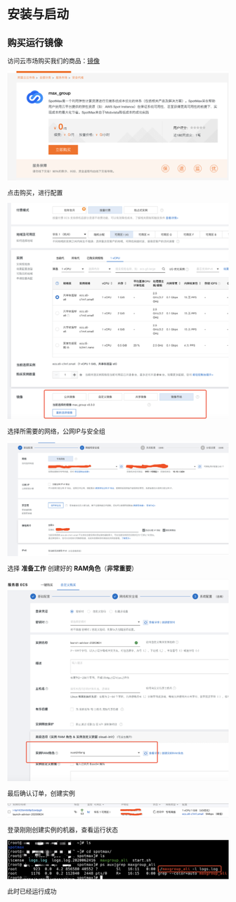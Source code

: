 # 安装与启动

## 购买运行镜像

访问云市场购买我们的商品：[镜像](https://market.aliyun.com/products/52732002/cmjj00040459.html)

![](../../.gitbook/assets/image%20%28125%29.png)

点击购买，进行配置

![](../../.gitbook/assets/image%20%28131%29.png)

选择所需要的网络，公网IP与安全组

![](../../.gitbook/assets/image%20%28129%29.png)

选择 **准备工作** 创建好的 **RAM角色**（**非常重要**）

![](../../.gitbook/assets/image%20%28130%29.png)

最后确认订单，创建实例

![](../../.gitbook/assets/image%20%28133%29.png)

登录刚刚创建实例的机器，查看运行状态

![](../../.gitbook/assets/image%20%28132%29.png)

此时已经运行成功

